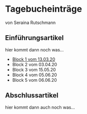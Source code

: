 # Tagebucheinträge
von Seraina Rutschmann
## Einführungsartikel
hier kommt dann noch was...

* [Block 1 vom 13.03.20](13.03.20.md)
* Block 2 vom 03.04.20
* Block 3 vom 15.05.20
* Block 4 vom 05.06.20
* Block 5 vom 06.06.20

## Abschlussartikel
hier kommt dann auch noch was...
